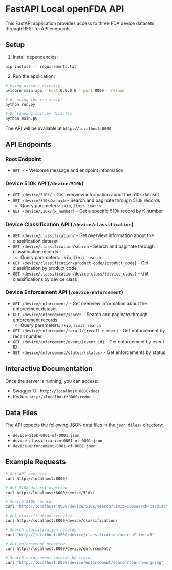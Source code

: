 # FastAPI Local openFDA API

This FastAPI application provides access to three FDA device datasets through RESTful API endpoints.

## Setup

1. Install dependencies:
```bash
pip install -r requirements.txt
```

2. Run the application:
```bash
# Using uvicorn directly
uvicorn main:app --host 0.0.0.0 --port 8000 --reload

# Or using the run script
python run.py

# Or running main.py directly
python main.py
```

The API will be available at `http://localhost:8000`

## API Endpoints

### Root Endpoint
- `GET /` - Welcome message and endpoint information

### Device 510k API (`/device/510k`)
- `GET /device/510k/` - Get overview information about the 510k dataset
- `GET /device/510k/search` - Search and paginate through 510k records
  - Query parameters: `skip`, `limit`, `search`
- `GET /device/510k/{k_number}` - Get a specific 510k record by K number

### Device Classification API (`/device/classification`)
- `GET /device/classification/` - Get overview information about the classification dataset
- `GET /device/classification/search` - Search and paginate through classification records
  - Query parameters: `skip`, `limit`, `search`
- `GET /device/classification/product-code/{product_code}` - Get classification by product code
- `GET /device/classification/device-class/{device_class}` - Get classifications by device class

### Device Enforcement API (`/device/enforcement`)
- `GET /device/enforcement/` - Get overview information about the enforcement dataset
- `GET /device/enforcement/search` - Search and paginate through enforcement records
  - Query parameters: `skip`, `limit`, `search`
- `GET /device/enforcement/recall/{recall_number}` - Get enforcement by recall number
- `GET /device/enforcement/event/{event_id}` - Get enforcement by event ID
- `GET /device/enforcement/status/{status}` - Get enforcements by status

## Interactive Documentation

Once the server is running, you can access:
- Swagger UI: `http://localhost:8000/docs`
- ReDoc: `http://localhost:8000/redoc`

## Data Files

The API expects the following JSON data files in the `json files/` directory:
- `device-510k-0001-of-0001.json`
- `device-classification-0001-of-0001.json`
- `device-enforcement-0001-of-0001.json`

## Example Requests

```bash
# Get API overview
curl http://localhost:8000/

# Get 510k dataset overview
curl http://localhost:8000/device/510k/

# Search 510k records
curl "http://localhost:8000/device/510k/search?limit=10&search=cardiac"

# Get classification overview
curl http://localhost:8000/device/classification/

# Search classification records
curl "http://localhost:8000/device/classification/search?limit=5"

# Get enforcement overview
curl http://localhost:8000/device/enforcement/

# Search enforcement records by status
curl "http://localhost:8000/device/enforcement/search?search=ongoing"
```

